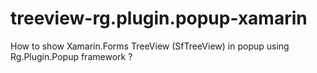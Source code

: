 # treeview-rg.plugin.popup-xamarin
How to show Xamarin.Forms TreeView (SfTreeView) in popup using Rg.Plugin.Popup framework ?
